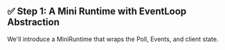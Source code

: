 ## ✅ Step 1: A Mini Runtime with EventLoop Abstraction

We'll introduce a MiniRuntime that wraps the Poll, Events, and client state.
